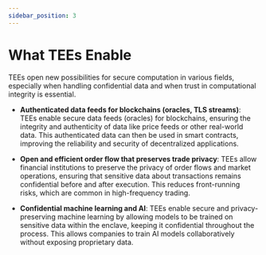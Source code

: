 ```yaml
---
sidebar_position: 3
---
```


# What TEEs Enable

TEEs open new possibilities for secure computation in various fields, especially when handling confidential data and when trust in computational integrity is essential.

- **Authenticated data feeds for blockchains (oracles, TLS streams)**: TEEs enable secure data feeds (oracles) for blockchains, ensuring the integrity and authenticity of data like price feeds or other real-world data. This authenticated data can then be used in smart contracts, improving the reliability and security of decentralized applications.  

- **Open and efficient order flow that preserves trade privacy**: TEEs allow financial institutions to preserve the privacy of order flows and market operations, ensuring that sensitive data about transactions remains confidential before and after execution. This reduces front-running risks, which are common in high-frequency trading. 

- **Confidential machine learning and AI**: TEEs enable secure and privacy-preserving machine learning by allowing models to be trained on sensitive data within the enclave, keeping it confidential throughout the process. This allows companies to train AI models collaboratively without exposing proprietary data.
